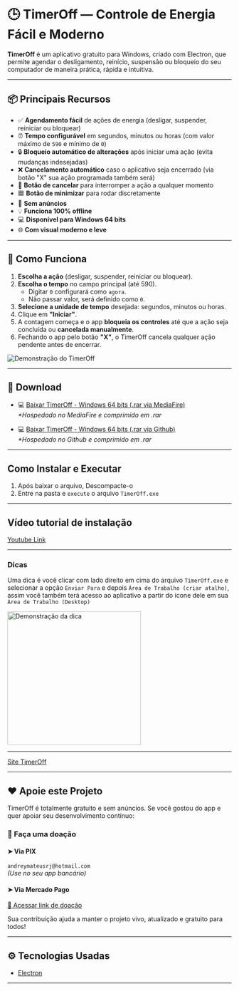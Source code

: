 # 🕒 TimerOff — Controle de Energia Fácil e Moderno

**TimerOff** é um aplicativo gratuito para Windows, criado com Electron, que permite agendar o desligamento, reinício, suspensão ou bloqueio do seu computador de maneira prática, rápida e intuitiva.

---

## 📦 Principais Recursos

- ✅ **Agendamento fácil** de ações de energia (desligar, suspender, reiniciar ou bloquear)
- ⏰ **Tempo configurável** em segundos, minutos ou horas (com valor máximo de `590` e mínimo de `0`)
- 🔒 **Bloqueio automático de alterações** após iniciar uma ação (evita mudanças indesejadas)
- ❌ **Cancelamento automático** caso o aplicativo seja encerrado (via botão "X" sua ação programada também será)
- 🧊 **Botão de cancelar** para interromper a ação a qualquer momento
- 🟦 **Botão de minimizar** para rodar discretamente
- 🚫 **Sem anúncios**
- 💡 **Funciona 100% offline**
- 💻 **Disponível para Windows 64 bits**
- 🌐 **Com visual moderno e leve**

---

## 🎯 Como Funciona

1. **Escolha a ação** (desligar, suspender, reiniciar ou bloquear).
2. **Escolha o tempo** no campo principal (até 590).
    - Digitar `0` configurará como `agora`.
    - Não passar valor, será definido como `0`.
3. **Selecione a unidade de tempo** desejada: segundos, minutos ou horas.
4. Clique em **"Iniciar"**.
5. A contagem começa e o app **bloqueia os controles** até que a ação seja concluída ou **cancelada manualmente**.
6. Fechando o app pelo botão **"X"**, o TimerOff cancela qualquer ação pendente antes de encerrar.

  ![Demonstração do TimerOff](timeroff_use.GIF)

---

## 🔽 Download

- 💻 [Baixar TimerOff - Windows 64 bits (.rar via MediaFire)](https://www.mediafire.com/file/chkp77fpnx033id/TimerOff-win32-x64.rar/file)  
  _*Hospedado no MediaFire e comprimido em .rar_

- 💻 [Baixar TimerOff - Windows 64 bits (.rar via Github)](https://github.com/AndreyMateus/TimerOff/raw/refs/heads/main/TimerOff-win32-x64.rar?download=)  
  _*Hospedado no Github e comprimido em .rar_

---

## Como Instalar e Executar

1. Após baixar o arquivo, Descompacte-o
2. Entre na pasta e `execute` o arquivo `TimerOff.exe`

---

## Vídeo tutorial de instalação
[Youtube Link](https://www.youtube.com/watch?v=eWZGF2hkTPA)

---

### Dicas

  Uma dica é você clicar com lado direito em cima do arquivo `TimerOff.exe` e selecionar a opção `Enviar Para` e depois `Área de Trabalho (criar atalho)`,
  assim você também terá acesso ao aplicativo a partir do ícone dele em sua `Área de Trabalho (Desktop)`

  <img src="gif_dica.GIF" alt="Demonstração da dica" style="width: 300px; height: auto;">

---

  [Site TimerOff](https://timeroff.pages.dev/)

---

## ❤️ Apoie este Projeto

TimerOff é totalmente gratuito e sem anúncios. Se você gostou do app e quer apoiar seu desenvolvimento contínuo:

### 💸 Faça uma doação

#### ➤ Via **PIX**  

`andreymateusrj@hotmail.com`  
_(Use no seu app bancário)_

#### ➤ Via **Mercado Pago**  

[🔗 Acessar link de doação](https://link.mercadopago.com.br/timeroffdoacao)

Sua contribuição ajuda a manter o projeto vivo, atualizado e gratuito para todos!

---

## ⚙️ Tecnologias Usadas

- [Electron](https://www.electronjs.org/)

---
